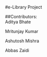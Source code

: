 #e-Library Project

##Contributors: <br/>
Aditya Bhate<br/>

Mritunjay Kumar<br/>

Ashutosh Mishra<br/>

Abbas Zaidi<br/>
